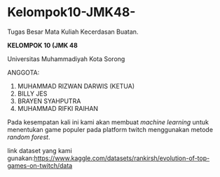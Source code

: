 # Kelompok10-JMK48-

Tugas Besar Mata Kuliah Kecerdasan Buatan.

**KELOMPOK 10 (JMK 48**

Universitas Muhammadiyah Kota Sorong

ANGGOTA: 

1.   MUHAMMAD RIZWAN DARWIS (KETUA)
2.   BILLY JES
3.   BRAYEN SYAHPUTRA
4.   MUHAMMAD RIFKI RAIHAN

Pada kesempatan kali ini kami akan membuat *machine learning* untuk menentukan game populer pada platform twitch menggunakan metode *random forest*.

link dataset yang kami gunakan:https://www.kaggle.com/datasets/rankirsh/evolution-of-top-games-on-twitch/data


